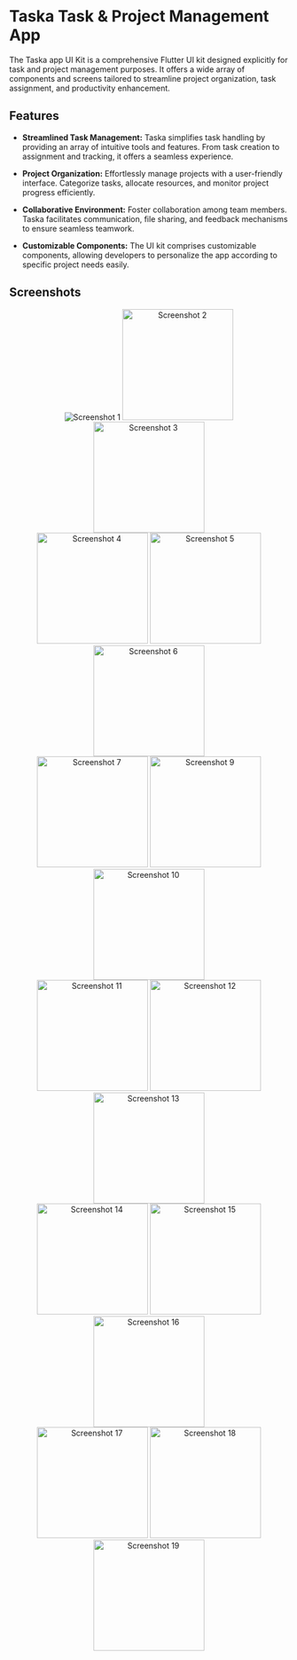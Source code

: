 # Taska Task & Project Management App

The Taska app UI Kit is a comprehensive Flutter UI kit designed explicitly for task and project management purposes. It offers a wide array of components and screens tailored to streamline project organization, task assignment, and productivity enhancement.

## Features

- **Streamlined Task Management:** Taska simplifies task handling by providing an array of intuitive tools and features. From task creation to assignment and tracking, it offers a seamless experience.
  
- **Project Organization:** Effortlessly manage projects with a user-friendly interface. Categorize tasks, allocate resources, and monitor project progress efficiently.
  
- **Collaborative Environment:** Foster collaboration among team members. Taska facilitates communication, file sharing, and feedback mechanisms to ensure seamless teamwork.
  
- **Customizable Components:** The UI kit comprises customizable components, allowing developers to personalize the app according to specific project needs easily.

## Screenshots

<div align="center">
  <img src="screenshots/screenshot-1.png" alt="Screenshot 1">
  <img src="screenshots/screenshot-2.png" width="200" alt="Screenshot 2">
  <img src="screenshots/screenshot-3.png" width="200" alt="Screenshot 3">
</div>

<div align="center">
  <img src="screenshots/screenshot-4.png" width="200" alt="Screenshot 4">
  <img src="screenshots/screenshot-5.png" width="200" alt="Screenshot 5">
  <img src="screenshots/screenshot-6.png" width="200" alt="Screenshot 6">
</div>

<div align="center">
  <img src="screenshots/screenshot-7.png" width="200" alt="Screenshot 7">

[//]: # (  <img src="screenshots/screenshot-8.png" width="200" alt="Screenshot 8">)

  <img src="screenshots/screenshot-9.png" width="200" alt="Screenshot 9">
</div>

<div align="center">
  <img src="screenshots/screenshot-10.png" width="200" alt="Screenshot 10">
</div>

<div align="center">
  <img src="screenshots/screenshot-11.png" width="200" alt="Screenshot 11">
  <img src="screenshots/screenshot-12.png" width="200" alt="Screenshot 12">
  <img src="screenshots/screenshot-13.png" width="200" alt="Screenshot 13">
</div>

<div align="center">
  <img src="screenshots/screenshot-14.png" width="200" alt="Screenshot 14">
  <img src="screenshots/screenshot-15.png" width="200" alt="Screenshot 15">
  <img src="screenshots/screenshot-16.png" width="200" alt="Screenshot 16">
</div>

<div align="center">
  <img src="screenshots/screenshot-17.png" width="200" alt="Screenshot 17">
  <img src="screenshots/screenshot-18.png" width="200" alt="Screenshot 18">
  <img src="screenshots/screenshot-19.png" width="200" alt="Screenshot 19">
</div>
